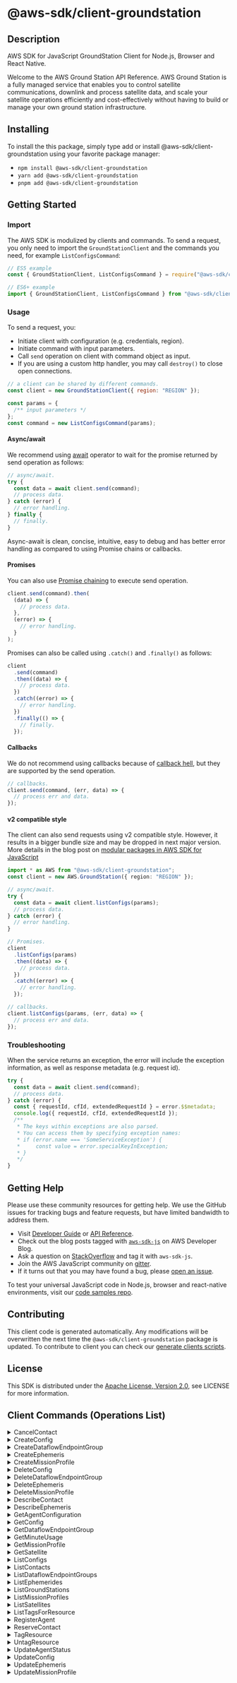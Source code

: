 <!-- generated file, do not edit directly -->

# @aws-sdk/client-groundstation

## Description

AWS SDK for JavaScript GroundStation Client for Node.js, Browser and React Native.

<p>Welcome to the AWS Ground Station API Reference. AWS Ground Station is a fully managed service that
enables you to control satellite communications, downlink and process satellite data, and
scale your satellite operations efficiently and cost-effectively without having
to build or manage your own ground station infrastructure.</p>

## Installing

To install the this package, simply type add or install @aws-sdk/client-groundstation
using your favorite package manager:

- `npm install @aws-sdk/client-groundstation`
- `yarn add @aws-sdk/client-groundstation`
- `pnpm add @aws-sdk/client-groundstation`

## Getting Started

### Import

The AWS SDK is modulized by clients and commands.
To send a request, you only need to import the `GroundStationClient` and
the commands you need, for example `ListConfigsCommand`:

```js
// ES5 example
const { GroundStationClient, ListConfigsCommand } = require("@aws-sdk/client-groundstation");
```

```ts
// ES6+ example
import { GroundStationClient, ListConfigsCommand } from "@aws-sdk/client-groundstation";
```

### Usage

To send a request, you:

- Initiate client with configuration (e.g. credentials, region).
- Initiate command with input parameters.
- Call `send` operation on client with command object as input.
- If you are using a custom http handler, you may call `destroy()` to close open connections.

```js
// a client can be shared by different commands.
const client = new GroundStationClient({ region: "REGION" });

const params = {
  /** input parameters */
};
const command = new ListConfigsCommand(params);
```

#### Async/await

We recommend using [await](https://developer.mozilla.org/en-US/docs/Web/JavaScript/Reference/Operators/await)
operator to wait for the promise returned by send operation as follows:

```js
// async/await.
try {
  const data = await client.send(command);
  // process data.
} catch (error) {
  // error handling.
} finally {
  // finally.
}
```

Async-await is clean, concise, intuitive, easy to debug and has better error handling
as compared to using Promise chains or callbacks.

#### Promises

You can also use [Promise chaining](https://developer.mozilla.org/en-US/docs/Web/JavaScript/Guide/Using_promises#chaining)
to execute send operation.

```js
client.send(command).then(
  (data) => {
    // process data.
  },
  (error) => {
    // error handling.
  }
);
```

Promises can also be called using `.catch()` and `.finally()` as follows:

```js
client
  .send(command)
  .then((data) => {
    // process data.
  })
  .catch((error) => {
    // error handling.
  })
  .finally(() => {
    // finally.
  });
```

#### Callbacks

We do not recommend using callbacks because of [callback hell](http://callbackhell.com/),
but they are supported by the send operation.

```js
// callbacks.
client.send(command, (err, data) => {
  // process err and data.
});
```

#### v2 compatible style

The client can also send requests using v2 compatible style.
However, it results in a bigger bundle size and may be dropped in next major version. More details in the blog post
on [modular packages in AWS SDK for JavaScript](https://aws.amazon.com/blogs/developer/modular-packages-in-aws-sdk-for-javascript/)

```ts
import * as AWS from "@aws-sdk/client-groundstation";
const client = new AWS.GroundStation({ region: "REGION" });

// async/await.
try {
  const data = await client.listConfigs(params);
  // process data.
} catch (error) {
  // error handling.
}

// Promises.
client
  .listConfigs(params)
  .then((data) => {
    // process data.
  })
  .catch((error) => {
    // error handling.
  });

// callbacks.
client.listConfigs(params, (err, data) => {
  // process err and data.
});
```

### Troubleshooting

When the service returns an exception, the error will include the exception information,
as well as response metadata (e.g. request id).

```js
try {
  const data = await client.send(command);
  // process data.
} catch (error) {
  const { requestId, cfId, extendedRequestId } = error.$$metadata;
  console.log({ requestId, cfId, extendedRequestId });
  /**
   * The keys within exceptions are also parsed.
   * You can access them by specifying exception names:
   * if (error.name === 'SomeServiceException') {
   *     const value = error.specialKeyInException;
   * }
   */
}
```

## Getting Help

Please use these community resources for getting help.
We use the GitHub issues for tracking bugs and feature requests, but have limited bandwidth to address them.

- Visit [Developer Guide](https://docs.aws.amazon.com/sdk-for-javascript/v3/developer-guide/welcome.html)
  or [API Reference](https://docs.aws.amazon.com/AWSJavaScriptSDK/v3/latest/index.html).
- Check out the blog posts tagged with [`aws-sdk-js`](https://aws.amazon.com/blogs/developer/tag/aws-sdk-js/)
  on AWS Developer Blog.
- Ask a question on [StackOverflow](https://stackoverflow.com/questions/tagged/aws-sdk-js) and tag it with `aws-sdk-js`.
- Join the AWS JavaScript community on [gitter](https://gitter.im/aws/aws-sdk-js-v3).
- If it turns out that you may have found a bug, please [open an issue](https://github.com/aws/aws-sdk-js-v3/issues/new/choose).

To test your universal JavaScript code in Node.js, browser and react-native environments,
visit our [code samples repo](https://github.com/aws-samples/aws-sdk-js-tests).

## Contributing

This client code is generated automatically. Any modifications will be overwritten the next time the `@aws-sdk/client-groundstation` package is updated.
To contribute to client you can check our [generate clients scripts](https://github.com/aws/aws-sdk-js-v3/tree/main/scripts/generate-clients).

## License

This SDK is distributed under the
[Apache License, Version 2.0](http://www.apache.org/licenses/LICENSE-2.0),
see LICENSE for more information.

## Client Commands (Operations List)

<details>
<summary>
CancelContact
</summary>

[Command API Reference](https://docs.aws.amazon.com/AWSJavaScriptSDK/v3/latest/clients/client-groundstation/classes/cancelcontactcommand.html) / [Input](https://docs.aws.amazon.com/AWSJavaScriptSDK/v3/latest/clients/client-groundstation/interfaces/cancelcontactcommandinput.html) / [Output](https://docs.aws.amazon.com/AWSJavaScriptSDK/v3/latest/clients/client-groundstation/interfaces/cancelcontactcommandoutput.html)

</details>
<details>
<summary>
CreateConfig
</summary>

[Command API Reference](https://docs.aws.amazon.com/AWSJavaScriptSDK/v3/latest/clients/client-groundstation/classes/createconfigcommand.html) / [Input](https://docs.aws.amazon.com/AWSJavaScriptSDK/v3/latest/clients/client-groundstation/interfaces/createconfigcommandinput.html) / [Output](https://docs.aws.amazon.com/AWSJavaScriptSDK/v3/latest/clients/client-groundstation/interfaces/createconfigcommandoutput.html)

</details>
<details>
<summary>
CreateDataflowEndpointGroup
</summary>

[Command API Reference](https://docs.aws.amazon.com/AWSJavaScriptSDK/v3/latest/clients/client-groundstation/classes/createdataflowendpointgroupcommand.html) / [Input](https://docs.aws.amazon.com/AWSJavaScriptSDK/v3/latest/clients/client-groundstation/interfaces/createdataflowendpointgroupcommandinput.html) / [Output](https://docs.aws.amazon.com/AWSJavaScriptSDK/v3/latest/clients/client-groundstation/interfaces/createdataflowendpointgroupcommandoutput.html)

</details>
<details>
<summary>
CreateEphemeris
</summary>

[Command API Reference](https://docs.aws.amazon.com/AWSJavaScriptSDK/v3/latest/clients/client-groundstation/classes/createephemeriscommand.html) / [Input](https://docs.aws.amazon.com/AWSJavaScriptSDK/v3/latest/clients/client-groundstation/interfaces/createephemeriscommandinput.html) / [Output](https://docs.aws.amazon.com/AWSJavaScriptSDK/v3/latest/clients/client-groundstation/interfaces/createephemeriscommandoutput.html)

</details>
<details>
<summary>
CreateMissionProfile
</summary>

[Command API Reference](https://docs.aws.amazon.com/AWSJavaScriptSDK/v3/latest/clients/client-groundstation/classes/createmissionprofilecommand.html) / [Input](https://docs.aws.amazon.com/AWSJavaScriptSDK/v3/latest/clients/client-groundstation/interfaces/createmissionprofilecommandinput.html) / [Output](https://docs.aws.amazon.com/AWSJavaScriptSDK/v3/latest/clients/client-groundstation/interfaces/createmissionprofilecommandoutput.html)

</details>
<details>
<summary>
DeleteConfig
</summary>

[Command API Reference](https://docs.aws.amazon.com/AWSJavaScriptSDK/v3/latest/clients/client-groundstation/classes/deleteconfigcommand.html) / [Input](https://docs.aws.amazon.com/AWSJavaScriptSDK/v3/latest/clients/client-groundstation/interfaces/deleteconfigcommandinput.html) / [Output](https://docs.aws.amazon.com/AWSJavaScriptSDK/v3/latest/clients/client-groundstation/interfaces/deleteconfigcommandoutput.html)

</details>
<details>
<summary>
DeleteDataflowEndpointGroup
</summary>

[Command API Reference](https://docs.aws.amazon.com/AWSJavaScriptSDK/v3/latest/clients/client-groundstation/classes/deletedataflowendpointgroupcommand.html) / [Input](https://docs.aws.amazon.com/AWSJavaScriptSDK/v3/latest/clients/client-groundstation/interfaces/deletedataflowendpointgroupcommandinput.html) / [Output](https://docs.aws.amazon.com/AWSJavaScriptSDK/v3/latest/clients/client-groundstation/interfaces/deletedataflowendpointgroupcommandoutput.html)

</details>
<details>
<summary>
DeleteEphemeris
</summary>

[Command API Reference](https://docs.aws.amazon.com/AWSJavaScriptSDK/v3/latest/clients/client-groundstation/classes/deleteephemeriscommand.html) / [Input](https://docs.aws.amazon.com/AWSJavaScriptSDK/v3/latest/clients/client-groundstation/interfaces/deleteephemeriscommandinput.html) / [Output](https://docs.aws.amazon.com/AWSJavaScriptSDK/v3/latest/clients/client-groundstation/interfaces/deleteephemeriscommandoutput.html)

</details>
<details>
<summary>
DeleteMissionProfile
</summary>

[Command API Reference](https://docs.aws.amazon.com/AWSJavaScriptSDK/v3/latest/clients/client-groundstation/classes/deletemissionprofilecommand.html) / [Input](https://docs.aws.amazon.com/AWSJavaScriptSDK/v3/latest/clients/client-groundstation/interfaces/deletemissionprofilecommandinput.html) / [Output](https://docs.aws.amazon.com/AWSJavaScriptSDK/v3/latest/clients/client-groundstation/interfaces/deletemissionprofilecommandoutput.html)

</details>
<details>
<summary>
DescribeContact
</summary>

[Command API Reference](https://docs.aws.amazon.com/AWSJavaScriptSDK/v3/latest/clients/client-groundstation/classes/describecontactcommand.html) / [Input](https://docs.aws.amazon.com/AWSJavaScriptSDK/v3/latest/clients/client-groundstation/interfaces/describecontactcommandinput.html) / [Output](https://docs.aws.amazon.com/AWSJavaScriptSDK/v3/latest/clients/client-groundstation/interfaces/describecontactcommandoutput.html)

</details>
<details>
<summary>
DescribeEphemeris
</summary>

[Command API Reference](https://docs.aws.amazon.com/AWSJavaScriptSDK/v3/latest/clients/client-groundstation/classes/describeephemeriscommand.html) / [Input](https://docs.aws.amazon.com/AWSJavaScriptSDK/v3/latest/clients/client-groundstation/interfaces/describeephemeriscommandinput.html) / [Output](https://docs.aws.amazon.com/AWSJavaScriptSDK/v3/latest/clients/client-groundstation/interfaces/describeephemeriscommandoutput.html)

</details>
<details>
<summary>
GetAgentConfiguration
</summary>

[Command API Reference](https://docs.aws.amazon.com/AWSJavaScriptSDK/v3/latest/clients/client-groundstation/classes/getagentconfigurationcommand.html) / [Input](https://docs.aws.amazon.com/AWSJavaScriptSDK/v3/latest/clients/client-groundstation/interfaces/getagentconfigurationcommandinput.html) / [Output](https://docs.aws.amazon.com/AWSJavaScriptSDK/v3/latest/clients/client-groundstation/interfaces/getagentconfigurationcommandoutput.html)

</details>
<details>
<summary>
GetConfig
</summary>

[Command API Reference](https://docs.aws.amazon.com/AWSJavaScriptSDK/v3/latest/clients/client-groundstation/classes/getconfigcommand.html) / [Input](https://docs.aws.amazon.com/AWSJavaScriptSDK/v3/latest/clients/client-groundstation/interfaces/getconfigcommandinput.html) / [Output](https://docs.aws.amazon.com/AWSJavaScriptSDK/v3/latest/clients/client-groundstation/interfaces/getconfigcommandoutput.html)

</details>
<details>
<summary>
GetDataflowEndpointGroup
</summary>

[Command API Reference](https://docs.aws.amazon.com/AWSJavaScriptSDK/v3/latest/clients/client-groundstation/classes/getdataflowendpointgroupcommand.html) / [Input](https://docs.aws.amazon.com/AWSJavaScriptSDK/v3/latest/clients/client-groundstation/interfaces/getdataflowendpointgroupcommandinput.html) / [Output](https://docs.aws.amazon.com/AWSJavaScriptSDK/v3/latest/clients/client-groundstation/interfaces/getdataflowendpointgroupcommandoutput.html)

</details>
<details>
<summary>
GetMinuteUsage
</summary>

[Command API Reference](https://docs.aws.amazon.com/AWSJavaScriptSDK/v3/latest/clients/client-groundstation/classes/getminuteusagecommand.html) / [Input](https://docs.aws.amazon.com/AWSJavaScriptSDK/v3/latest/clients/client-groundstation/interfaces/getminuteusagecommandinput.html) / [Output](https://docs.aws.amazon.com/AWSJavaScriptSDK/v3/latest/clients/client-groundstation/interfaces/getminuteusagecommandoutput.html)

</details>
<details>
<summary>
GetMissionProfile
</summary>

[Command API Reference](https://docs.aws.amazon.com/AWSJavaScriptSDK/v3/latest/clients/client-groundstation/classes/getmissionprofilecommand.html) / [Input](https://docs.aws.amazon.com/AWSJavaScriptSDK/v3/latest/clients/client-groundstation/interfaces/getmissionprofilecommandinput.html) / [Output](https://docs.aws.amazon.com/AWSJavaScriptSDK/v3/latest/clients/client-groundstation/interfaces/getmissionprofilecommandoutput.html)

</details>
<details>
<summary>
GetSatellite
</summary>

[Command API Reference](https://docs.aws.amazon.com/AWSJavaScriptSDK/v3/latest/clients/client-groundstation/classes/getsatellitecommand.html) / [Input](https://docs.aws.amazon.com/AWSJavaScriptSDK/v3/latest/clients/client-groundstation/interfaces/getsatellitecommandinput.html) / [Output](https://docs.aws.amazon.com/AWSJavaScriptSDK/v3/latest/clients/client-groundstation/interfaces/getsatellitecommandoutput.html)

</details>
<details>
<summary>
ListConfigs
</summary>

[Command API Reference](https://docs.aws.amazon.com/AWSJavaScriptSDK/v3/latest/clients/client-groundstation/classes/listconfigscommand.html) / [Input](https://docs.aws.amazon.com/AWSJavaScriptSDK/v3/latest/clients/client-groundstation/interfaces/listconfigscommandinput.html) / [Output](https://docs.aws.amazon.com/AWSJavaScriptSDK/v3/latest/clients/client-groundstation/interfaces/listconfigscommandoutput.html)

</details>
<details>
<summary>
ListContacts
</summary>

[Command API Reference](https://docs.aws.amazon.com/AWSJavaScriptSDK/v3/latest/clients/client-groundstation/classes/listcontactscommand.html) / [Input](https://docs.aws.amazon.com/AWSJavaScriptSDK/v3/latest/clients/client-groundstation/interfaces/listcontactscommandinput.html) / [Output](https://docs.aws.amazon.com/AWSJavaScriptSDK/v3/latest/clients/client-groundstation/interfaces/listcontactscommandoutput.html)

</details>
<details>
<summary>
ListDataflowEndpointGroups
</summary>

[Command API Reference](https://docs.aws.amazon.com/AWSJavaScriptSDK/v3/latest/clients/client-groundstation/classes/listdataflowendpointgroupscommand.html) / [Input](https://docs.aws.amazon.com/AWSJavaScriptSDK/v3/latest/clients/client-groundstation/interfaces/listdataflowendpointgroupscommandinput.html) / [Output](https://docs.aws.amazon.com/AWSJavaScriptSDK/v3/latest/clients/client-groundstation/interfaces/listdataflowendpointgroupscommandoutput.html)

</details>
<details>
<summary>
ListEphemerides
</summary>

[Command API Reference](https://docs.aws.amazon.com/AWSJavaScriptSDK/v3/latest/clients/client-groundstation/classes/listephemeridescommand.html) / [Input](https://docs.aws.amazon.com/AWSJavaScriptSDK/v3/latest/clients/client-groundstation/interfaces/listephemeridescommandinput.html) / [Output](https://docs.aws.amazon.com/AWSJavaScriptSDK/v3/latest/clients/client-groundstation/interfaces/listephemeridescommandoutput.html)

</details>
<details>
<summary>
ListGroundStations
</summary>

[Command API Reference](https://docs.aws.amazon.com/AWSJavaScriptSDK/v3/latest/clients/client-groundstation/classes/listgroundstationscommand.html) / [Input](https://docs.aws.amazon.com/AWSJavaScriptSDK/v3/latest/clients/client-groundstation/interfaces/listgroundstationscommandinput.html) / [Output](https://docs.aws.amazon.com/AWSJavaScriptSDK/v3/latest/clients/client-groundstation/interfaces/listgroundstationscommandoutput.html)

</details>
<details>
<summary>
ListMissionProfiles
</summary>

[Command API Reference](https://docs.aws.amazon.com/AWSJavaScriptSDK/v3/latest/clients/client-groundstation/classes/listmissionprofilescommand.html) / [Input](https://docs.aws.amazon.com/AWSJavaScriptSDK/v3/latest/clients/client-groundstation/interfaces/listmissionprofilescommandinput.html) / [Output](https://docs.aws.amazon.com/AWSJavaScriptSDK/v3/latest/clients/client-groundstation/interfaces/listmissionprofilescommandoutput.html)

</details>
<details>
<summary>
ListSatellites
</summary>

[Command API Reference](https://docs.aws.amazon.com/AWSJavaScriptSDK/v3/latest/clients/client-groundstation/classes/listsatellitescommand.html) / [Input](https://docs.aws.amazon.com/AWSJavaScriptSDK/v3/latest/clients/client-groundstation/interfaces/listsatellitescommandinput.html) / [Output](https://docs.aws.amazon.com/AWSJavaScriptSDK/v3/latest/clients/client-groundstation/interfaces/listsatellitescommandoutput.html)

</details>
<details>
<summary>
ListTagsForResource
</summary>

[Command API Reference](https://docs.aws.amazon.com/AWSJavaScriptSDK/v3/latest/clients/client-groundstation/classes/listtagsforresourcecommand.html) / [Input](https://docs.aws.amazon.com/AWSJavaScriptSDK/v3/latest/clients/client-groundstation/interfaces/listtagsforresourcecommandinput.html) / [Output](https://docs.aws.amazon.com/AWSJavaScriptSDK/v3/latest/clients/client-groundstation/interfaces/listtagsforresourcecommandoutput.html)

</details>
<details>
<summary>
RegisterAgent
</summary>

[Command API Reference](https://docs.aws.amazon.com/AWSJavaScriptSDK/v3/latest/clients/client-groundstation/classes/registeragentcommand.html) / [Input](https://docs.aws.amazon.com/AWSJavaScriptSDK/v3/latest/clients/client-groundstation/interfaces/registeragentcommandinput.html) / [Output](https://docs.aws.amazon.com/AWSJavaScriptSDK/v3/latest/clients/client-groundstation/interfaces/registeragentcommandoutput.html)

</details>
<details>
<summary>
ReserveContact
</summary>

[Command API Reference](https://docs.aws.amazon.com/AWSJavaScriptSDK/v3/latest/clients/client-groundstation/classes/reservecontactcommand.html) / [Input](https://docs.aws.amazon.com/AWSJavaScriptSDK/v3/latest/clients/client-groundstation/interfaces/reservecontactcommandinput.html) / [Output](https://docs.aws.amazon.com/AWSJavaScriptSDK/v3/latest/clients/client-groundstation/interfaces/reservecontactcommandoutput.html)

</details>
<details>
<summary>
TagResource
</summary>

[Command API Reference](https://docs.aws.amazon.com/AWSJavaScriptSDK/v3/latest/clients/client-groundstation/classes/tagresourcecommand.html) / [Input](https://docs.aws.amazon.com/AWSJavaScriptSDK/v3/latest/clients/client-groundstation/interfaces/tagresourcecommandinput.html) / [Output](https://docs.aws.amazon.com/AWSJavaScriptSDK/v3/latest/clients/client-groundstation/interfaces/tagresourcecommandoutput.html)

</details>
<details>
<summary>
UntagResource
</summary>

[Command API Reference](https://docs.aws.amazon.com/AWSJavaScriptSDK/v3/latest/clients/client-groundstation/classes/untagresourcecommand.html) / [Input](https://docs.aws.amazon.com/AWSJavaScriptSDK/v3/latest/clients/client-groundstation/interfaces/untagresourcecommandinput.html) / [Output](https://docs.aws.amazon.com/AWSJavaScriptSDK/v3/latest/clients/client-groundstation/interfaces/untagresourcecommandoutput.html)

</details>
<details>
<summary>
UpdateAgentStatus
</summary>

[Command API Reference](https://docs.aws.amazon.com/AWSJavaScriptSDK/v3/latest/clients/client-groundstation/classes/updateagentstatuscommand.html) / [Input](https://docs.aws.amazon.com/AWSJavaScriptSDK/v3/latest/clients/client-groundstation/interfaces/updateagentstatuscommandinput.html) / [Output](https://docs.aws.amazon.com/AWSJavaScriptSDK/v3/latest/clients/client-groundstation/interfaces/updateagentstatuscommandoutput.html)

</details>
<details>
<summary>
UpdateConfig
</summary>

[Command API Reference](https://docs.aws.amazon.com/AWSJavaScriptSDK/v3/latest/clients/client-groundstation/classes/updateconfigcommand.html) / [Input](https://docs.aws.amazon.com/AWSJavaScriptSDK/v3/latest/clients/client-groundstation/interfaces/updateconfigcommandinput.html) / [Output](https://docs.aws.amazon.com/AWSJavaScriptSDK/v3/latest/clients/client-groundstation/interfaces/updateconfigcommandoutput.html)

</details>
<details>
<summary>
UpdateEphemeris
</summary>

[Command API Reference](https://docs.aws.amazon.com/AWSJavaScriptSDK/v3/latest/clients/client-groundstation/classes/updateephemeriscommand.html) / [Input](https://docs.aws.amazon.com/AWSJavaScriptSDK/v3/latest/clients/client-groundstation/interfaces/updateephemeriscommandinput.html) / [Output](https://docs.aws.amazon.com/AWSJavaScriptSDK/v3/latest/clients/client-groundstation/interfaces/updateephemeriscommandoutput.html)

</details>
<details>
<summary>
UpdateMissionProfile
</summary>

[Command API Reference](https://docs.aws.amazon.com/AWSJavaScriptSDK/v3/latest/clients/client-groundstation/classes/updatemissionprofilecommand.html) / [Input](https://docs.aws.amazon.com/AWSJavaScriptSDK/v3/latest/clients/client-groundstation/interfaces/updatemissionprofilecommandinput.html) / [Output](https://docs.aws.amazon.com/AWSJavaScriptSDK/v3/latest/clients/client-groundstation/interfaces/updatemissionprofilecommandoutput.html)

</details>
